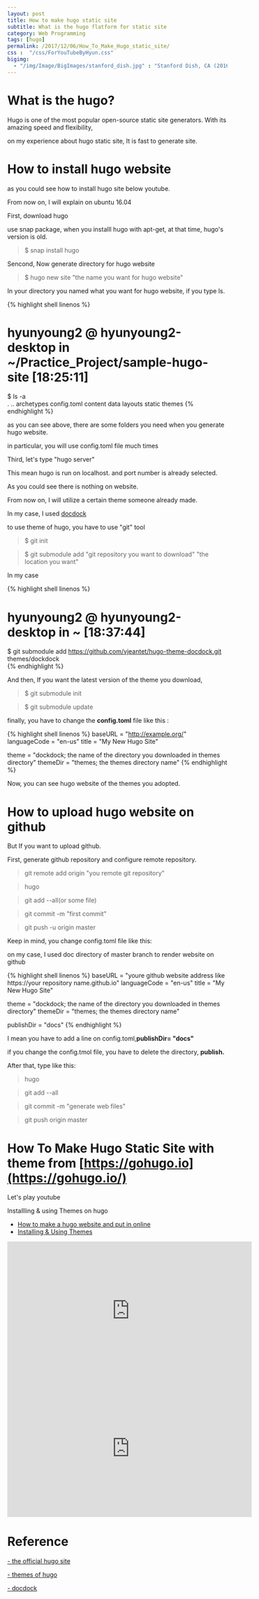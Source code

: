 ```yaml
---
layout: post
title: How to make hugo static site
subtitle: What is the hugo flatform for static site 
category: Web Programming
tags: [hugo]
permalink: /2017/12/06/How_To_Make_Hugo_static_site/
css :  "/css/ForYouTubeByHyun.css"
bigimg: 
  - "/img/Image/BigImages/stanford_dish.jpg" : "Stanford Dish, CA (2016)"
---
```



# What is the hugo?

 Hugo is one of the most popular open-source static site generators. With its amazing speed and flexibility,

 on my experience about hugo static site, It is fast to generate site. 
 
# How to install hugo website 

  as you could see how to install hugo site below youtube.
  
  From now on, I will explain on ubuntu 16.04
  
  First, download hugo 
  
  use snap package, when you installl hugo with apt-get, at that time, hugo's version is old. 
  
  > $ snap install hugo
  
  Sencond, Now generate directory for hugo website 
  
  > $ hugo new site "the name you want for hugo website"
  
  In your directory you named what you want for hugo website, if you type ls. 
  
{% highlight shell linenos %}
# hyunyoung2 @ hyunyoung2-desktop in ~/Practice_Project/sample-hugo-site [18:25:11] 
$ ls -a  
.  ..  archetypes  config.toml  content  data  layouts  static  themes 
{% endhighlight %}
  
  as you can see above, there are some folders you need when you generate hugo website. 
  
  in particular, you will use config.toml  file much times 
  
  Third, let's type "hugo server"
  
  This mean hugo is run on localhost. and port number is already selected.
  
  As you could see there is nothing on website. 
  
  From now on, I will utilize a certain theme someone already made.
  
  In my case, I used [docdock](https://themes.gohugo.io/theme/docdock/credits)
  
  to use theme of hugo, you have to use "git" tool
 
  > $ git init
  
  > $ git submodule add "git repository you want to download" "the location you want"
  
  In my case
  
{% highlight shell linenos %}
# hyunyoung2 @ hyunyoung2-desktop in ~ [18:37:44] 
$ git submodule add https://github.com/vjeantet/hugo-theme-docdock.git themes/dockdock   
{% endhighlight %}
  
  And then, If you want the latest version of the theme you download, 
  
  > $ git submodule init   
  
  > $ git submodule update
  
  finally, you have to change the **config.toml** file like this :
  
{% highlight shell linenos %}
baseURL = "http://example.org/"
languageCode = "en-us"
title = "My New Hugo Site"

theme = "dockdock; the name of the directory you downloaded in themes directory"
themeDir = "themes; the themes directory name"
{% endhighlight %}
 
  Now, you can see hugo website of the themes you adopted. 
  
# How to upload hugo website on github  
  
  But If you want to upload github. 
  
  First, generate github repository and configure remote repository. 
  
  > git remote add origin "you remote git repository"   
  
  > hugo 

  > git add --all(or some file)   
  
  > git commit -m "first commit"   
  
  > git push -u origin master
  
  Keep in mind, you change config.toml file like this:
  
  on my case, I used doc directory of master branch to render website on github 
  
{% highlight shell linenos %}
baseURL = "youre github website address like https://your repository name.github.io"
languageCode = "en-us"
title = "My New Hugo Site"

theme = "dockdock; the name of the directory you downloaded in themes directory"
themeDir = "themes; the themes directory name"
  
publishDir = "docs"
{% endhighlight %}
  
  I mean you have to add a line on config.toml,**publishDir= "docs"**  
  
  if you change the config.tmol file, you have to delete the directory, **publish.**
  
  After that, type like this:
  
  > hugo  
  
  > git add --all  
  
  > git commit -m "generate web files"
  
  > git push origin master
  
# How To Make Hugo Static Site with theme from [https://gohugo.io](https://gohugo.io/)

  Let's play youtube

  <div id="tutorial-section">

  <div id="tutorial-title">Installling & using Themes on hugo</div>

  <ul class="nav nav-pills">
    <li class="active"><a data-toggle="tab" href="#refrigerator">How to make a hugo website and put in online</a></li>
    <li><a data-toggle="tab" href="#refrigerator_concept">Installing & Using Themes</a></li>
  </ul>

  <div class="tab-content">
    <div id="refrigerator" class="tab-pane fade in active">
      <iframe width="560" height="315" src="https://youtu.be/3wkR8GyDODs" frameborder="0" allowfullscreen></iframe>
    </div>
    <div id="refrigerator_concept" class="tab-pane fade">
      <iframe width="560" height="315" src="https://youtu.be/L34JL_3Jkyc" frameborder="0" allowfullscreen></iframe> </div>
  </div>
</div>


# Reference 

  [- the official hugo site](https://gohugo.io/)  
  
  [- themes of hugo](https://themes.gohugo.io/)  
  
  [- docdock](https://themes.gohugo.io/theme/docdock/)
  
  
